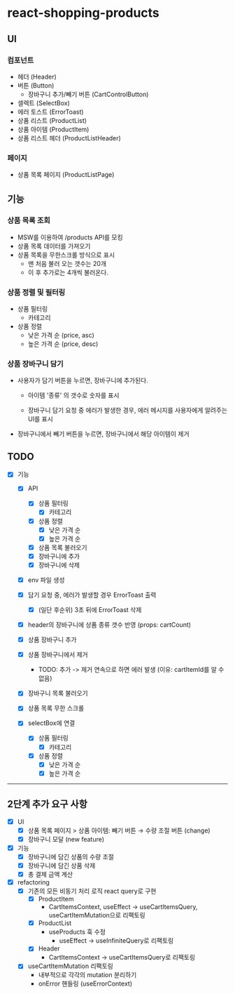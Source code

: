 # react-shopping-products

## UI

### 컴포넌트

- 헤더 (Header)
- 버튼 (Button)
  - 장바구니 추가/빼기 버튼 (CartControlButton)
- 셀렉트 (SelectBox)
- 에러 토스트 (ErrorToast)
- 상품 리스트 (ProductList)
- 상품 아이템 (ProductItem)
- 상품 리스트 헤더 (ProductListHeader)

### 페이지

- 상품 목록 페이지 (ProductListPage)

## 기능

### 상품 목록 조회

- MSW를 이용하여 /products API를 모킹
- 상품 목록 데이터를 가져오기
- 상품 목록을 무한스크롤 방식으로 표시
  - 맨 처음 불러 오는 갯수는 20개
  - 이 후 추가로는 4개씩 불러온다.

### 상품 정렬 및 필터링

- 상품 필터링
  - 카테고리
- 상품 정렬
  - 낮은 가격 순 (price, asc)
  - 높은 가격 순 (price, desc)

### 상품 장바구니 담기

- 사용자가 담기 버튼을 누르면, 장바구니에 추가된다.

  - 아이템 '종류' 의 갯수로 숫자를 표시

  - 장바구니 담기 요청 중 에러가 발생한 경우, 에러 메시지를 사용자에게 알려주는 UI를 표시

- 장바구니에서 빼기 버튼을 누르면, 장바구니에서 해당 아이템이 제거

## TODO

- [x] 기능

  - [x] API
    - [x] 상품 필터링
      - [x] 카테고리
    - [x] 상품 정렬
      - [x] 낮은 가격 순
      - [x] 높은 가격 순
    - [x] 상품 목록 불러오기
    - [x] 장바구니에 추가
    - [x] 장바구니에 삭제
  - [x] env 파일 생성

  - [x] 담기 요청 중, 에러가 발생할 경우 ErrorToast 출력
    - [x] (일단 후순위) 3초 뒤에 ErrorToast 삭제
  - [x] header의 장바구니에 상품 종류 갯수 반영 (props: cartCount)
  - [x] 상품 장바구니 추가
  - [x] 상품 장바구니에서 제거
    - TODO: 추가 -> 제거 연속으로 하면 에러 발생 (이유: cartItemId를 알 수 없음)
  - [x] 장바구니 목록 불러오기
  - [x] 상품 목록 무한 스크롤
  - [x] selectBox에 연결
    - [x] 상품 필터링
      - [x] 카테고리
    - [x] 상품 정렬
      - [x] 낮은 가격 순
      - [x] 높은 가격 순

---

## 2단계 추가 요구 사항

- [x] UI
  - [x] 상품 목록 페이지 > 상품 아이템: 빼기 버튼 → 수량 조절 버튼 (change)
  - [x] 장바구니 모달 (new feature)
- [x] 기능
  - [x] 장바구니에 담긴 상품의 수량 조절
  - [x] 장바구니에 담긴 상품 삭제
  - [x] 총 결제 금액 계산
- [x] refactoring
  - [x] 기존의 모든 비동기 처리 로직 react query로 구현
    - [x] ProductItem
      - CartItemsContext, useEffect → useCartItemsQuery, useCartItemMutation으로 리팩토링
    - [x] ProductList
      - useProducts 훅 수정
        - useEffect → useInfiniteQuery로 리팩토링
    - [x] Header
      - CartItemsContext → useCartItemsQuery로 리팩토링
  - [x] useCartItemMutation 리팩토링
    - 내부적으로 각각의 mutation 분리하기
    - onError 핸들링 (useErrorContext)
